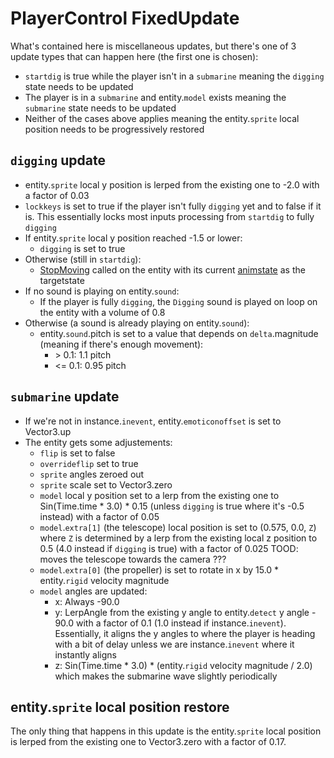 # PlayerControl FixedUpdate
What's contained here is miscellaneous updates, but there's one of 3 update types that can happen here (the first one is chosen):

- `startdig` is true while the player isn't in a `submarine` meaning the `digging` state needs to be updated
- The player is in a `submarine` and entity.`model` exists meaning the `submarine` state needs to be updated
- Neither of the cases above applies meaning the entity.`sprite` local position needs to be progressively restored

## `digging` update

- entity.`sprite` local y position is lerped from the existing one to -2.0 with a factor of 0.03
- `lockkeys` is set to true if the player isn't fully `digging` yet and to false if it is. This essentially locks most inputs processing from `startdig` to fully `digging`
- If entity.`sprite` local y position reached -1.5 or lower:
    - `digging` is set to true
- Otherwise (still in `startdig`):
    - [StopMoving](../Entities/EntityControl/EntityControl%20Methods.md#stopmoving) called on the entity with its current [animstate](../Entities/EntityControl/Animations/animstate.md) as the targetstate
- If no sound is playing on entity.`sound`:
    - If the player is fully `digging`, the `Digging` sound is played on loop on the entity with a volume of 0.8
- Otherwise (a sound is already playing on entity.`sound`):
    - entity.`sound`.pitch is set to a value that depends on `delta`.magnitude (meaning if there's enough movement):
        - \> 0.1: 1.1 pitch
        - \<= 0.1: 0.95 pitch

## `submarine` update

- If we're not in instance.`inevent`, entity.`emoticonoffset` is set to Vector3.up
- The entity gets some adjustements:
    - `flip` is set to false
    - `overrideflip` set to true
    - `sprite` angles zeroed out
    - `sprite` scale set to Vector3.zero
    - `model` local y position set to a lerp from the existing one to Sin(Time.time * 3.0) * 0.15 (unless `digging` is true where it's -0.5 instead) with a factor of 0.05
    - `model`.`extra[1]` (the telescope) local position is set to (0.575, 0.0, `Z`) where `Z` is determined by a lerp from the existing local z position to 0.5 (4.0 instead if `digging` is true) with a factor of 0.025 TOOD: moves the telescope towards the camera ???
    - `model`.`extra[0]` (the propeller) is set to rotate in x by 15.0 * entity.`rigid` velocity magnitude
    - `model` angles are updated:
        - x: Always -90.0
        - y: LerpAngle from the existing y angle to entity.`detect` y angle - 90.0 with a factor of 0.1 (1.0 instead if instance.`inevent`). Essentially, it aligns the y angles to where the player is heading with a bit of delay unless we are instance.`inevent` where it instantly aligns
        - z: Sin(Time.time * 3.0) * (entity.`rigid` velocity magnitude / 2.0) which makes the submarine wave slightly periodically

## entity.`sprite` local position restore
The only thing that happens in this update is the entity.`sprite` local position is lerped from the existing one to Vector3.zero with a factor of 0.17.
